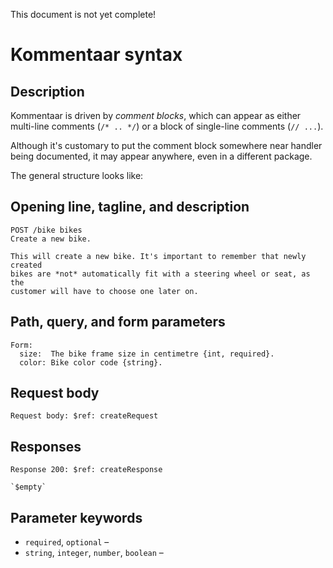 This document is not yet complete!

Kommentaar syntax
=================

Description
-----------

Kommentaar is driven by *comment blocks*, which can appear as either multi-line
comments (`/* .. */`) or a block of single-line comments (`// ...`).

Although it's customary to put the comment block somewhere near handler being
documented, it may appear anywhere, even in a different package.

The general structure looks like:



Opening line, tagline, and description
--------------------------------------

    POST /bike bikes
    Create a new bike.

    This will create a new bike. It's important to remember that newly created
    bikes are *not* automatically fit with a steering wheel or seat, as the
    customer will have to choose one later on.

Path, query, and form parameters
--------------------------------

    Form:
      size:  The bike frame size in centimetre {int, required}.
      color: Bike color code {string}.

Request body
------------

    Request body: $ref: createRequest

Responses
---------

    Response 200: $ref: createResponse

    `$empty`

Parameter keywords
------------------

- `required`, `optional` –
- `string`, `integer`, `number`, `boolean` –
